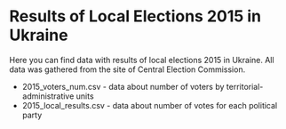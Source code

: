# Results of Local Elections 2015 in Ukraine

Here you can find data with results of local elections 2015 in Ukraine.
All data was gathered from the site of Central Election Commission.

* 2015_voters_num.csv - data about number of voters by territorial-administrative units
* 2015_local_results.csv - data about number of votes for each political party